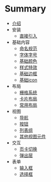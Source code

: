 # Summary

* [介绍](README.md)
* 安装
    * [直接引入](Install/script.md)
* 基础内容
    * [命名规范](Basic/naming.md)
    * [字体字号](Basic/font.md)
    * [基础颜色](Basic/color.md)
    * [样式特效](Basic/mixin.md)
    * [基础边框](Basic/border.md)
    * [基础icon](Basic/icon.md)
* 布局
    * [栅格系统](Layout/columns.md)
    * [卡片布局](Layout/card.md)
    * [常用布局](Layout/layout.md)
* 视图
    * [导航](View/navigation.md)
    * [按钮](View/button.md)
    * [列表组](View/button.md)
    * [其他视图元件](View/element.md)
* 交互
    * [页卡切换](Interaction/tab.md)
    * [弹出层](Interaction/pop.md)
* 表单
    * [输入框](Form/input.md)
    * [选择框](Form/choice.md)

